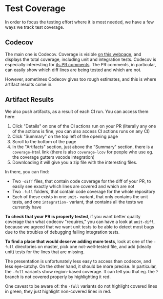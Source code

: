 # Test Coverage

In order to focus the testing effort where it is most needed, we have a few
ways we track test coverage.

## Codecov

The main one is Codecov. Coverage is visible [on this
webpage](https://app.codecov.io/gh/near/nearcore), and displays the total
coverage, including unit and integration tests. Codecov is especially
interesting for [its PR
comments](https://github.com/near/nearcore/pull/10731#issuecomment-1985356880).
The PR comments, in particular, can easily show which diff lines are being
tested and which are not.

However, sometimes Codecov gives too rough estimates, and this is where
artifact results come in.

## Artifact Results

We also push artifacts, as a result of each CI run. You can access them here:

1. Click "Details" on one of the CI actions run on your PR (literally any one
   of the actions is fine, you can also access CI actions runs on any CI)
2. Click "Summary" on the top left of the opening page
3. Scroll to the bottom of the page
4. In the "Artifacts" section, just above the "Summary" section, there is a
   `coverage-html` link (there is also `coverage-lcov` for people who use eg.
   the coverage gutters vscode integration)
5. Downloading it will give you a zip file with the interesting files.

In there, you can find:

- Two `-diff` files, that contain code coverage for the diff of your PR, to
  easily see exactly which lines are covered and which are not
- Two `-full` folders, that contain code coverage for the whole repository
- Each of these exists in one `unit-` variant, that only contains the unit
  tests, and one `integration-` variant, that contains all the tests we
  currently have

**To check that your PR is properly tested**, if you want better quality
coverage than what codecov "requires," you can have a look at `unit-diff`,
because we agreed that we want unit tests to be able to detect most bugs
due to the troubles of debugging failing integration tests.

**To find a place that would deserve adding more tests**, look at one of the
`-full` directories on master, pick one not-well-tested file, and add (ideally
unit) tests for the lines that are missing.

The presentation is unfortunately less easy to access than codecov, and less
eye-catchy. On the other hand, it should be more precise. In particular, the
`-full` variants show region-based coverage. It can tell you that eg. the `?`
branch is not covered properly by highlighting it red.

One caveat to be aware of: the `-full` variants do not highlight covered lines
in green, they just highlight non-covered lines in red.

